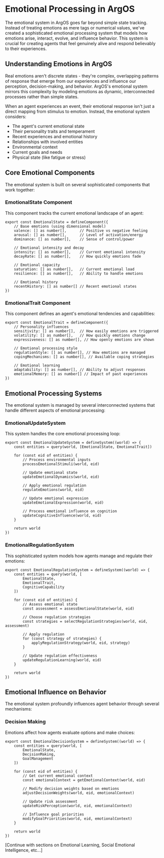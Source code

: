 # Emotional Processing in ArgOS

The emotional system in ArgOS goes far beyond simple state tracking. Instead of treating emotions as mere tags or numerical values, we've created a sophisticated emotional processing system that models how emotions arise, interact, evolve, and influence behavior. This system is crucial for creating agents that feel genuinely alive and respond believably to their experiences.

## Understanding Emotions in ArgOS

Real emotions aren't discrete states - they're complex, overlapping patterns of response that emerge from our experiences and influence our perception, decision-making, and behavior. ArgOS's emotional system mirrors this complexity by modeling emotions as dynamic, interconnected processes rather than simple states.

When an agent experiences an event, their emotional response isn't just a direct mapping from stimulus to emotion. Instead, the emotional system considers:

- The agent's current emotional state
- Their personality traits and temperament
- Recent experiences and emotional history
- Relationships with involved entities
- Environmental context
- Current goals and needs
- Physical state (like fatigue or stress)

## Core Emotional Components

The emotional system is built on several sophisticated components that work together:

### EmotionalState Component

This component tracks the current emotional landscape of an agent:

    export const EmotionalState = defineComponent({
        // Base emotions (using dimensional model)
        valence: [] as number[],      // Positive vs negative feeling
        arousal: [] as number[],      // Level of activation/energy
        dominance: [] as number[],    // Sense of control/power

        // Emotional intensity and decay
        intensity: [] as number[],    // Current emotional intensity
        decayRate: [] as number[],    // How quickly emotions fade

        // Emotional capacity
        saturation: [] as number[],   // Current emotional load
        resilience: [] as number[],   // Ability to handle emotions

        // Emotional history
        recentHistory: [] as number[] // Recent emotional states
    })

### EmotionalTrait Component

This component defines an agent's emotional tendencies and capabilities:

    export const EmotionalTrait = defineComponent({
        // Personality influences
        sensitivity: [] as number[],  // How easily emotions are triggered
        volatility: [] as number[],   // How quickly emotions change
        expressiveness: [] as number[], // How openly emotions are shown

        // Emotional processing style
        regulationStyle: [] as number[], // How emotions are managed
        copingMechanisms: [] as number[], // Available coping strategies

        // Emotional learning
        adaptability: [] as number[], // Ability to adjust responses
        emotionalMemory: [] as number[] // Impact of past experiences
    })

## Emotional Processing Systems

The emotional system is managed by several interconnected systems that handle different aspects of emotional processing:

### EmotionalUpdateSystem

This system handles the core emotional processing loop:

    export const EmotionalUpdateSystem = defineSystem((world) => {
        const entities = query(world, [EmotionalState, EmotionalTrait])

        for (const eid of entities) {
            // Process environmental inputs
            processEmotionalStimuli(world, eid)

            // Update emotional state
            updateEmotionalDynamics(world, eid)

            // Apply emotional regulation
            regulateEmotions(world, eid)

            // Update emotional expression
            updateEmotionalExpression(world, eid)

            // Process emotional influence on cognition
            updateCognitiveInfluence(world, eid)
        }

        return world
    })

### EmotionalRegulationSystem

This sophisticated system models how agents manage and regulate their emotions:

    export const EmotionalRegulationSystem = defineSystem((world) => {
        const entities = query(world, [
            EmotionalState,
            EmotionalTrait,
            CognitiveCapability
        ])

        for (const eid of entities) {
            // Assess emotional state
            const assessment = assessEmotionalState(world, eid)

            // Choose regulation strategies
            const strategies = selectRegulationStrategies(world, eid, assessment)

            // Apply regulation
            for (const strategy of strategies) {
                applyRegulationStrategy(world, eid, strategy)
            }

            // Update regulation effectiveness
            updateRegulationLearning(world, eid)
        }

        return world
    })

## Emotional Influence on Behavior

The emotional system profoundly influences agent behavior through several mechanisms:

### Decision Making

Emotions affect how agents evaluate options and make choices:

    export const EmotionalDecisionSystem = defineSystem((world) => {
        const entities = query(world, [
            EmotionalState,
            DecisionMaking,
            GoalManagement
        ])

        for (const eid of entities) {
            // Get current emotional context
            const emotionalContext = getEmotionalContext(world, eid)

            // Modify decision weights based on emotions
            adjustDecisionWeights(world, eid, emotionalContext)

            // Update risk assessment
            updateRiskPerception(world, eid, emotionalContext)

            // Influence goal priorities
            modifyGoalPriorities(world, eid, emotionalContext)
        }

        return world
    })

[Continue with sections on Emotional Learning, Social Emotional Intelligence, etc...]
